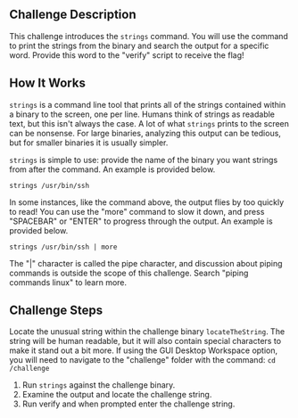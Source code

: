 ## Challenge Description
This challenge introduces the `strings` command. You will use the command to print the strings from the binary and search the output for a specific word. Provide this word to the "verify" script to receive the flag!

## How It Works
`strings` is a command line tool that prints all of the strings contained within a binary to the screen, one per line. Humans think of strings as readable text, but this isn't always the case. A lot of what `strings` prints to the screen can be nonsense. For large binaries, analyzing this output can be tedious, but for smaller binaries it is usually simpler.

`strings` is simple to use: provide the name of the binary you want strings from after the command. An example is provided below.

`
strings /usr/bin/ssh
`

In some instances, like the command above, the output flies by too quickly to read! You can use the "more" command to slow it down, and press "SPACEBAR" or "ENTER" to progress through the output. An example is provided below.

`
strings /usr/bin/ssh | more
`

The "|" character is called the pipe character, and discussion about piping commands is outside the scope of this challenge. Search "piping commands linux" to learn more.

## Challenge Steps
Locate the unusual string within the challenge binary `locateTheString`. The string will be human readable, but it will also contain special characters to make it stand out a bit more. If using the GUI Desktop Workspace option, you will need to navigate to the "challenge" folder with the command: `cd /challenge`

1. Run `strings` against the challenge binary.
2. Examine the output and locate the challenge string.
3. Run verify and when prompted enter the challenge string.